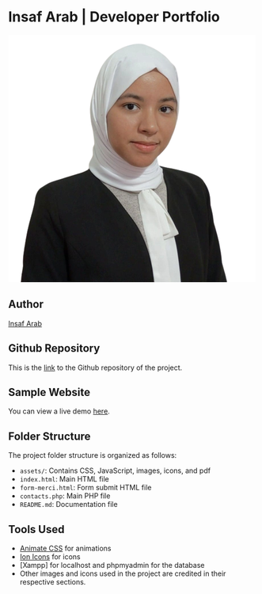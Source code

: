 # Insaf Arab | Developer Portfolio

![Insaf Arab](assets/images/myphoto.png)

## Author

[Insaf Arab](https://www.linkedin.com/in/insaf-arab2/)

## Github Repository

This is the [link](https://github.com/insafarab/) to the Github repository of the project.

## Sample Website

You can view a live demo [here](http://127.0.0.1:5500/index.html).

## Folder Structure

The project folder structure is organized as follows:

- `assets/`: Contains CSS, JavaScript, images, icons, and pdf
- `index.html`: Main HTML file
- `form-merci.html`: Form submit HTML file
- `contacts.php`: Main PHP file
- `README.md`: Documentation file

## Tools Used

- [Animate CSS](https://animate.style/) for animations
- [Ion Icons](https://icones8.fr/) for icons
- [Xampp] for localhost and phpmyadmin for the database
- Other images and icons used in the project are credited in their respective sections.





